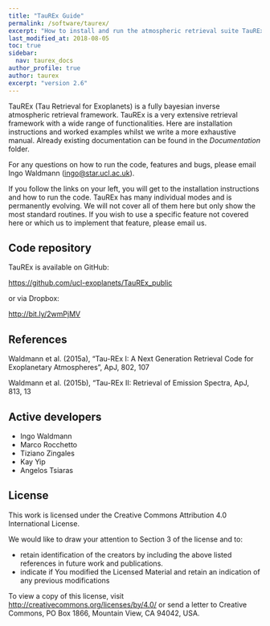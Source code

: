 ```yaml
---
title: "TauREx Guide"
permalink: /software/taurex/
excerpt: "How to install and run the atmospheric retrieval suite TauREx"
last_modified_at: 2018-08-05
toc: true
sidebar:
  nav: taurex_docs
author_profile: true
author: taurex
excerpt: "version 2.6"
---
```



TauREx (Tau Retrieval for Exoplanets) is a fully bayesian inverse atmospheric retrieval framework.
TauREx is a very extensive retrieval framework with a wide range of functionalities. Here are installation instructions and worked examples whilst we write a more exhaustive manual.
Already existing documentation can be found in the *Documentation* folder.

For any questions on how to run the code, features and bugs, please email Ingo Waldmann (ingo@star.ucl.ac.uk).

If you follow the links on your left, you will get to the installation instructions and how to run the code. TauREx has many individual modes and is permanently evolving. We will not cover all of them here but only show the most standard routines. If you wish to use a specific feature not covered here or which us to implement that feature, please email us.

## Code repository

TauREx is available on GitHub:

<https://github.com/ucl-exoplanets/TauREx_public>

or via Dropbox:

<http://bit.ly/2wmPjMV>


## References
Waldmann et al. (2015a), “Tau-REx I: A Next Generation Retrieval Code for Exoplanetary Atmospheres”, ApJ, 802, 107

Waldmann et al. (2015b), “Tau-REx II: Retrieval of Emission Spectra, ApJ, 813, 13

## Active developers
- Ingo Waldmann
- Marco Rocchetto
- Tiziano Zingales
- Kay Yip
- Angelos Tsiaras


## License
This work is licensed under the Creative Commons Attribution 4.0 International License.

We would like to draw your attention to Section 3 of the license and to:
- retain identification of the creators by including the above listed references in future work and publications.
- indicate if You modified the Licensed Material and retain an indication of any previous modifications

To view a copy of this license, visit <http://creativecommons.org/licenses/by/4.0/> or send a letter to Creative Commons, PO Box 1866, Mountain View, CA 94042, USA.
